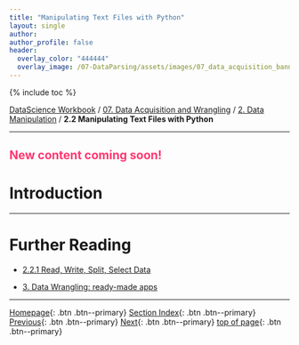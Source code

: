 ```yaml
---
title: "Manipulating Text Files with Python"
layout: single
author:
author_profile: false
header:
  overlay_color: "444444"
  overlay_image: /07-DataParsing/assets/images/07_data_acquisition_banner.png
---
```


{% include toc %}

[DataScience Workbook](https://datascience.101workbook.org/) / [07. Data Acquisition and Wrangling](../../00-DataParsing-LandingPage.md) / [2. Data Manipulation](../01-data-manipulation.md) / **2.2 Manipulating Text Files with Python**

---


## <span style="color: #ff3870;">New content coming soon!</span>

# Introduction





___
# Further Reading
* [2.2.1 Read, Write, Split, Select Data](02-tutorial-read-write-split-select-data)

* [3. Data Wrangling: ready-made apps](../../03-DATA-WRANGLING-APPS/00-data-wrangling-apps)


___

[Homepage](../../../index.md){: .btn  .btn--primary}
[Section Index](../../00-DataParsing-LandingPage){: .btn  .btn--primary}
[Previous](../01-EXCEL/05-tutorial-merge-spreadsheets-by-column){: .btn  .btn--primary}
[Next](02-tutorial-read-write-split-select-data){: .btn  .btn--primary}
[top of page](#introduction){: .btn  .btn--primary}
